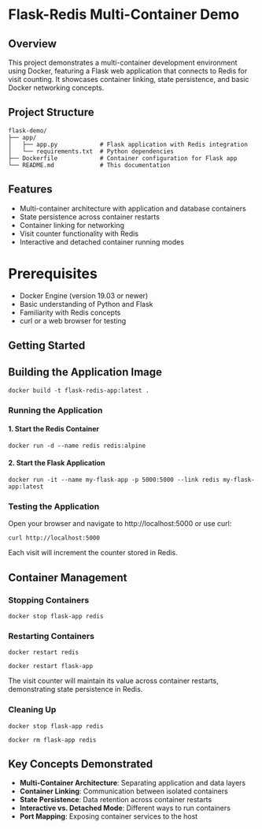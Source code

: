 # Flask-Redis Multi-Container Demo
## Overview
This project demonstrates a multi-container development environment using Docker, featuring a Flask web application that connects to Redis for visit counting. It showcases container linking, state persistence, and basic Docker networking concepts.

## Project Structure
```
flask-demo/
├── app/
│   ├── app.py            # Flask application with Redis integration
│   └── requirements.txt  # Python dependencies
├── Dockerfile            # Container configuration for Flask app
└── README.md             # This documentation
```

## Features
- Multi-container architecture with application and database containers
- State persistence across container restarts
- Container linking for networking
- Visit counter functionality with Redis
- Interactive and detached container running modes

# Prerequisites
- Docker Engine (version 19.03 or newer)
- Basic understanding of Python and Flask
- Familiarity with Redis concepts
- curl or a web browser for testing

## Getting Started
## Building the Application Image
```
docker build -t flask-redis-app:latest .
```

### Running the Application
#### 1. Start the Redis Container
```
docker run -d --name redis redis:alpine
```

#### 2. Start the Flask Application
```
docker run -it --name my-flask-app -p 5000:5000 --link redis my-flask-app:latest
```

### Testing the Application
Open your browser and navigate to http://localhost:5000 or use curl:
```
curl http://localhost:5000
```
Each visit will increment the counter stored in Redis.

## Container Management
### Stopping Containers
```
docker stop flask-app redis
```

### Restarting Containers
```
docker restart redis
```

```
docker restart flask-app
```

The visit counter will maintain its value across container restarts, demonstrating state persistence in Redis.

### Cleaning Up
```
docker stop flask-app redis
```

```
docker rm flask-app redis
```

## Key Concepts Demonstrated
- **Multi-Container Architecture**: Separating application and data layers
- **Container Linking**: Communication between isolated containers
- **State Persistence**: Data retention across container restarts
- **Interactive vs. Detached Mode**: Different ways to run containers
- **Port Mapping**: Exposing container services to the host

